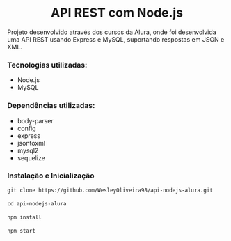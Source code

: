 <h1 align="center">API REST com Node.js</h1>
<p>Projeto desenvolvido através dos cursos da Alura, onde foi desenvolvida uma API REST usando Express e MySQL, suportando respostas em JSON e XML.</p>
<h3>Tecnologias utilizadas:</h3>
<ul>
    <li>Node.js</li>
    <li>MySQL</li>
</ul>
<h3>Dependências utilizadas:</h3>
<ul>
    <li>body-parser</li>
    <li>config</li>
    <li>express</li>
    <li>jsontoxml</li>
    <li>mysql2</li>
    <li>sequelize</li>
</ul>
<h3>Instalação e Inicialização</h3>
<code>git clone https://github.com/WesleyOliveira98/api-nodejs-alura.git</code><br><br>
<code>cd api-nodejs-alura</code><br><br>
<code>npm install</code><br><br>
<code>npm start</code>